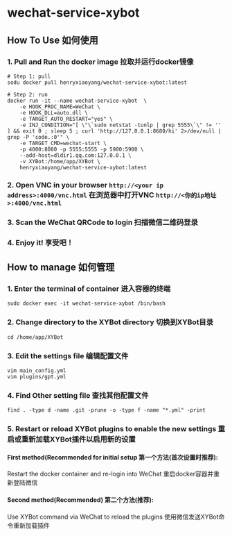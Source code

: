 # wechat-service-xybot

## How To Use 如何使用

### 1. Pull and Run the docker image 拉取并运行docker镜像
```shell
# Step 1: pull
sodu docker pull henryxiaoyang/wechat-service-xybot:latest

# Step 2: run
docker run -it --name wechat-service-xybot  \
    -e HOOK_PROC_NAME=WeChat \
    -e HOOK_DLL=auto.dll \
    -e TARGET_AUTO_RESTART="yes" \
    -e INJ_CONDITION="[ \"\`sudo netstat -tunlp | grep 5555\`\" != '' ] && exit 0 ; sleep 5 ; curl 'http://127.0.0.1:8680/hi' 2>/dev/null | grep -P 'code.:0'" \
    -e TARGET_CMD=wechat-start \
    -p 4000:8080 -p 5555:5555 -p 5900:5900 \
    --add-host=dldir1.qq.com:127.0.0.1 \
    -v XYBot:/home/app/XYBot \
    henryxiaoyang/wechat-service-xybot:latest
```

### 2. Open VNC in your browser `http://<your ip address>:4000/vnc.html` 在浏览器中打开VNC `http://<你的ip地址>:4000/vnc.html`

### 3. Scan the WeChat QRCode to login 扫描微信二维码登录

### 4. Enjoy it! 享受吧！

## How to manage 如何管理

### 1. Enter the terminal of container 进入容器的终端
```shell
sudo docker exec -it wechat-service-xybot /bin/bash
```

### 2. Change directory to the XYBot directory 切换到XYBot目录
```shell
cd /home/app/XYBot
```

### 3. Edit the settings file 编辑配置文件
```shell
vim main_config.yml
vim plugins/gpt.yml
```

### 4. Find Other setting file 查找其他配置文件
```shell
find . -type d -name .git -prune -o -type f -name "*.yml" -print
```

### 5. Restart or reload XYBot plugins to enable the new settings 重启或重新加载XYBot插件以启用新的设置

#### First method(Recommended for initial setup 第一个方法(首次设置时推荐):
Restart the docker container and re-login into WeChat 重启docker容器并重新登陆微信

#### Second method(Recommended) 第二个方法(推荐):
Use XYBot command via WeChat to reload the plugins 使用微信发送XYBot命令重新加载插件
